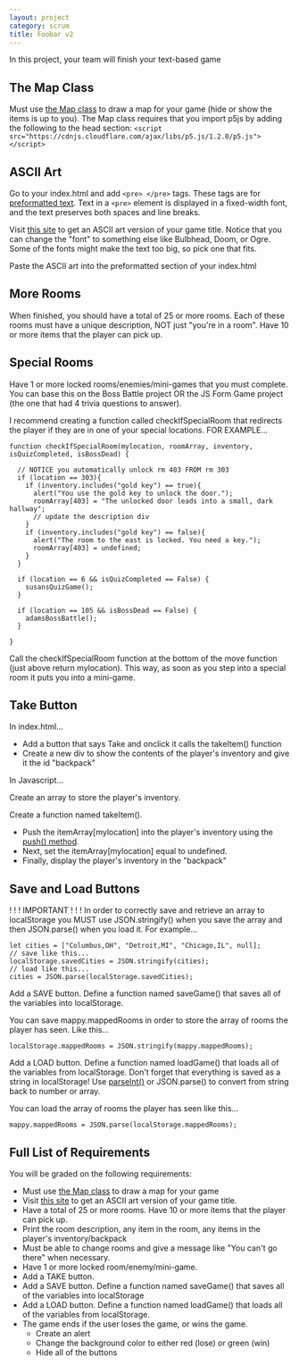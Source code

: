 ```yaml
---
layout: project
category: scrum
title: Foobar v2
---
```

In this project, your team will finish your text-based game

## The Map Class

Must use [the Map class](https://bradleycodeu.github.io/wd/scrum/map.js) to draw a map for your game (hide or show the items is up to you). The Map class requires that you import p5js by adding the following to the head section: ``` <script src="https://cdnjs.cloudflare.com/ajax/libs/p5.js/1.2.0/p5.js"></script> ```

## ASCII Art

Go to your index.html and add ```<pre> </pre>``` tags. These tags are for [preformatted text](https://www.w3schools.com/tags/tag_pre.asp). Text in a ```<pre>``` element is displayed in a fixed-width font, and the text preserves both spaces and line breaks.

Visit [this site](http://patorjk.com/software/taag/#p=display&f=ANSI%20Shadow&t=Game%20Title) to get an ASCII art version of your game title. Notice that you can change the "font" to something else like Bulbhead, Doom, or Ogre. Some of the fonts might make the text too big, so pick one that fits.

Paste the ASCII art into the preformatted section of your index.html

## More Rooms

When finished, you should have a total of 25 or more rooms. Each of these rooms must have a unique description, NOT just "you're in a room". Have 10 or more items that the player can pick up.

## Special Rooms

Have 1 or more locked rooms/enemies/mini-games that you must complete. You can base this on the Boss Battle project OR the JS Form Game project (the one that had 4 trivia questions to answer).

I recommend creating a function called checkIfSpecialRoom that redirects the player if they are in one of your special locations. FOR EXAMPLE...
```
function checkIfSpecialRoom(mylocation, roomArray, inventory, isQuizCompleted, isBossDead) {

  // NOTICE you automatically unlock rm 403 FROM rm 303
  if (location == 303){
    if (inventory.includes("gold key") == true){
      alert("You use the gold key to unlock the door.");
      roomArray[403] = "The unlocked door leads into a small, dark hallway";
      // update the description div
    }
    if (inventory.includes("gold key") == false){
      alert("The room to the east is locked. You need a key.");
      roomArray[403] = undefined;
    }
  }

  if (location == 6 && isQuizCompleted == False) {
    susansQuizGame();
  }  

  if (location == 105 && isBossDead == False) {
    adamsBossBattle();
  }

}
```
Call the checkIfSpecialRoom function at the bottom of the move function (just above return mylocation). This way, as soon as you step into a special room it puts you into a mini-game.

## Take Button

In index.html...
  - Add a button that says Take and onclick it calls the takeItem() function
  - Create a new div to show the contents of the player's inventory and give it the id "backpack"

In Javascript...

Create an array to store the player's inventory.

Create a function named takeItem().
  - Push the itemArray[mylocation] into the player's inventory using the [push() method](https://www.w3schools.com/jsref/jsref_push.asp).
  - Next, set the itemArray[mylocation] equal to undefined.
  - Finally, display the player's inventory in the "backpack"


## Save and Load Buttons

! ! ! IMPORTANT ! ! ! In order to correctly save and retrieve an array to localStorage you MUST use JSON.stringify() when you save the array and then JSON.parse() when you load it. For example...

```
let cities = ["Columbus,OH", "Detroit,MI", "Chicago,IL", null];
// save like this...
localStorage.savedCities = JSON.stringify(cities);
// load like this...
cities = JSON.parse(localStorage.savedCities);
```

Add a SAVE button. Define a function named saveGame() that saves all of the variables into localStorage.

You can save mappy.mappedRooms in order to store the array of rooms the player has seen. Like this...
```
localStorage.mappedRooms = JSON.stringify(mappy.mappedRooms);
```



Add a LOAD button. Define a function named loadGame() that loads all of the variables from localStorage. Don't forget that everything is saved as a string in localStorage! Use [parseInt()](https://www.w3schools.com/jsref/jsref_parseint.asp) or JSON.parse() to convert from string back to number or array.

You can load the array of rooms the player has seen like this...
```
mappy.mappedRooms = JSON.parse(localStorage.mappedRooms);
```

## Full List of Requirements

You will be graded on the following requirements:
- Must use [the Map class](https://bradleycodeu.github.io/wd/scrum/map.js) to draw a map for your game
- Visit [this site](http://patorjk.com/software/taag/#p=display&f=ANSI%20Shadow&t=Game%20Title) to get an ASCII art version of your game title.
- Have a total of 25 or more rooms. Have 10 or more items that the player can pick up.
- Print the room description, any item in the room, any items in the player's inventory/backpack
- Must be able to change rooms and give a message like "You can't go there" when necessary.
- Have 1 or more locked room/enemy/mini-game.
- Add a TAKE button.
- Add a SAVE button. Define a function named saveGame() that saves all of the variables into localStorage
- Add a LOAD button. Define a function named loadGame() that loads all of the variables from localStorage.
- The game ends if the user loses the game, or wins the game.
    * Create an alert
    * Change the background color to either red (lose) or green (win)
    * Hide all of the buttons
